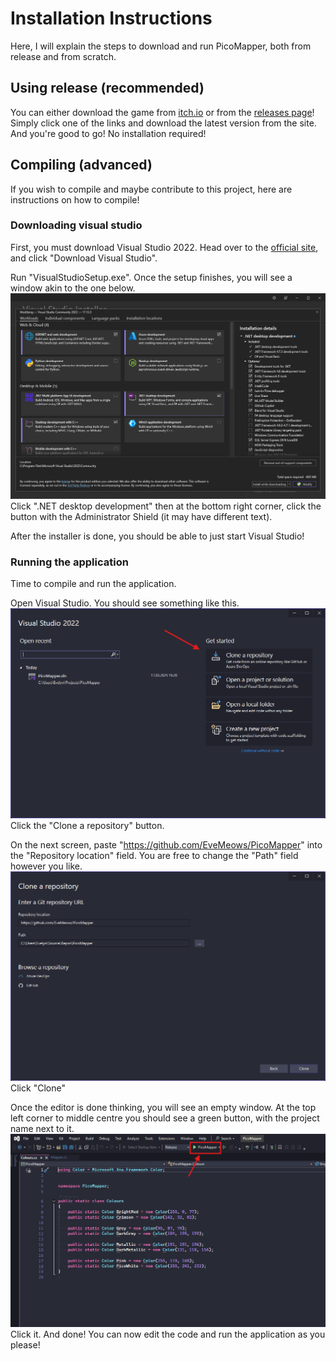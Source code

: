 # Installation Instructions

Here, I will explain the steps to download and run PicoMapper, both from release and from scratch.

## Using release (recommended)

You can either download the game from [itch.io](https://eve-meows.itch.io/PicoMapper) or from the [releases page](https://github.com/EveMeows/PicoMapper/releases)!
Simply click one of the links and download the latest version from the site. And you're good to go! No installation required!

## Compiling (advanced)
If you wish to compile and maybe contribute to this project, here are instructions on how to compile!

### Downloading visual studio
First, you must download Visual Studio 2022. Head over to the [official site](https://visualstudio.microsoft.com/), and click "Download Visual Studio".

Run "VisualStudioSetup.exe". Once the setup finishes, you will see a window akin to the one below.
![Installer](../Images/Installation/Installer.png)
Click ".NET desktop development" then at the bottom right corner, click the button with the Administrator Shield (it may have different text).

After the installer is done, you should be able to just start Visual Studio!

### Running the application
Time to compile and run the application.

Open Visual Studio. You should see something like this.
![Menu](../Images/Installation/Menu.png)
Click the "Clone a repository" button.

On the next screen, paste "https://github.com/EveMeows/PicoMapper" into the "Repository location" field. You are free to change the "Path" field however you like.
![Clone](../Images/Installation/CloneRepo.png)
Click "Clone"

Once the editor is done thinking, you will see an empty window. At the top left corner to middle centre you should see a green button, with the project name next to it.
![Run](../Images/Installation/Run.png)
Click it. And done! You can now edit the code and run the application as you please!